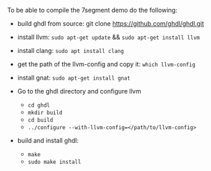 To be able to compile the 7segment demo do the following:

* build ghdl from source:
git clone https://github.com/ghdl/ghdl.git

* install llvm: `sudo apt-get update` && `sudo apt-get install llvm`

* install clang: `sudo apt install clang`

* get the path of the llvm-config and copy it: `which llvm-config`

* install gnat: `sudo apt-get install gnat`

* Go to the ghdl directory and configure llvm
  * `cd ghdl`
  * `mkdir build`
  * `cd build`
  * `../configure --with-llvm-config=</path/to/llvm-config>`

* build and install ghdl:
  * `make`
  * `sudo make install`
